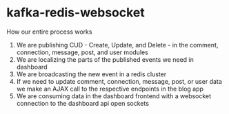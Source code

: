 # kafka-redis-websocket

How our entire process works

1. We are publishing CUD - Create, Update, and Delete - in the comment, connection, message, post, and user modules
2. We are localizing the parts of the published events we need in dashboard
3. We are broadcasting the new event in a redis cluster
4. If we need to update comment, connection, message, post, or user data we make an AJAX call to the respective endpoints in the blog app
5. We are consuming data in the dashboard frontend with a websocket connection to the dashboard api open sockets
